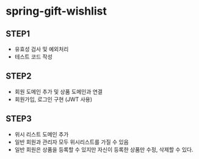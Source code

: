 # spring-gift-wishlist

## STEP1
- 유효성 검사 및 예외처리
- 테스트 코드 작성

## STEP2
- 회원 도메인 추가 및 상품 도메인과 연결
- 회원가입, 로그인 구현 (JWT 사용)

## STEP3
- 위시 리스트 도메인 추가
- 일반 회원과 관리자 모두 위시리스트를 가질 수 있음
- 일반 회원은 상품을 등록할 수 있지만 자신이 등록한 상품만 수정, 삭제할 수 있다.
